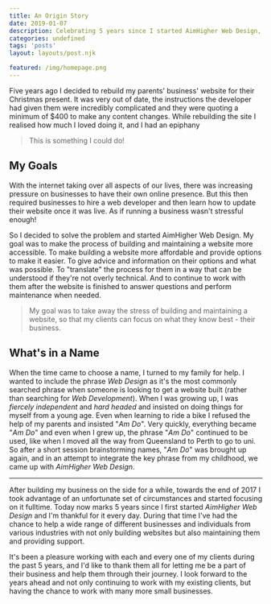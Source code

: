 ```yaml
---
title: An Origin Story
date: 2019-01-07
description: Celebrating 5 years since I started AimHigher Web Design, I reflect on what drove me to start the business
categories: undefined
tags: 'posts'
layout: layouts/post.njk

featured: /img/homepage.png
---
```


Five years ago I decided to rebuild my parents' business' website for their Christmas present. It was very out of date, the instructions the developer had given them were incredibly complicated and they were quoting a minimum of $400 to make any content changes. While rebuilding the site I realised how much I loved doing it, and I had an epiphany

> This is something I could do!

## My Goals

With the internet taking over all aspects of our lives, there was increasing pressure on businesses to have their own online presence. But this then required businesses to hire a web developer and then learn how to update their website once it was live. As if running a business wasn't stressful enough!

So I decided to solve the problem and started AimHigher Web Design. My goal was to make the process of building and maintaining a website more accessible. To make building a website more affordable and provide options to make it easier. To give advice and information on their options and what was possible. To "translate" the process for them in a way that can be understood if they're not overly technical. And to continue to work with them after the website is finished to answer questions and perform maintenance when needed. 

> My goal was to take away the stress of building and maintaining a website, so that my clients can focus on what they know best - their business.

## What's in a Name

When the time came to choose a name, I turned to my family for help. I wanted to include the phrase *Web Design* as it's the most commonly searched phrase when someone is looking to get a website built (rather than searching for *Web Development*). When I was growing up, I was *fiercely independent* and *hard headed* and insisted on doing things for myself from a young age. Even when learning to ride a bike I refused the help of my parents and insisted "*Am Do*". Very quickly, everything became "*Am Do*" and even when I grew up, the phrase "*Am Do*" continued to be used, like when I moved all the way from Queensland to Perth to go to uni. So after a short session brainstorming names, "*Am Do*" was brought up again, and in an attempt to integrate the key phrase from my childhood, we came up with *AimHigher Web Design*.

---

After building my business on the side for a while, towards the end of 2017 I took advantage of an unfortunate set of circumstances and started focusing on it fulltime. Today now marks 5 years since I first started *AimHigher Web Design* and I'm thankful for it every day. During that time I've had the chance to help a wide range of different businesses and individuals from various industries with not only building websites but also maintaining them and providing support.

It's been a pleasure working with each and every one of my clients during the past 5 years, and I'd like to thank them all for letting me be a part of their business and help them through their journey. I look forward to the years ahead and not only continuing to work with my existing clients, but having the chance to work with many more small businesses.

